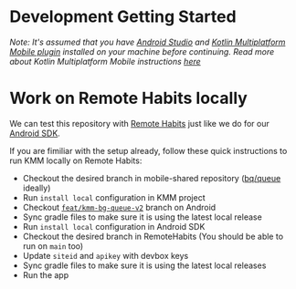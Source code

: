# Development Getting Started

*Note: It's assumed that you have [Android Studio](https://developer.android.com/studio/) and [Kotlin Multiplatform Mobile plugin](https://plugins.jetbrains.com/plugin/14936-kotlin-multiplatform-mobile) installed on your machine before continuing. Read more about Kotlin Multiplatform Mobile instructions [here](https://kotlinlang.org/docs/multiplatform-mobile-getting-started.html)*

# Work on Remote Habits locally

We can test this repository with [Remote Habits](https://github.com/customerio/RemoteHabits-Android) just like we do for our [Android SDK](https://github.com/customerio/customerio-android/blob/develop/docs/dev-notes/DEVELOPMENT.md#work-on-remote-habits-locally).

If you are fimiliar with the setup already, follow these quick instructions to run KMM locally on Remote Habits:

- Checkout the desired branch in mobile-shared repository ([bq/queue](https://github.com/customerio/mobile-shared/tree/bq/queue) ideally)
- Run `install local` configuration in KMM project
- Checkout [`feat/kmm-bg-queue-v2`](https://github.com/customerio/customerio-android/tree/feat/kmm-bg-queue-v2) branch on Android
- Sync gradle files to make sure it is using the latest local release
- Run `install local` configuration in Android SDK
- Checkout the desired branch in RemoteHabits (You should be able to run on `main` too)
- Update `siteid` and `apikey` with devbox keys
- Sync gradle files to make sure it is using the latest local releases
- Run the app
